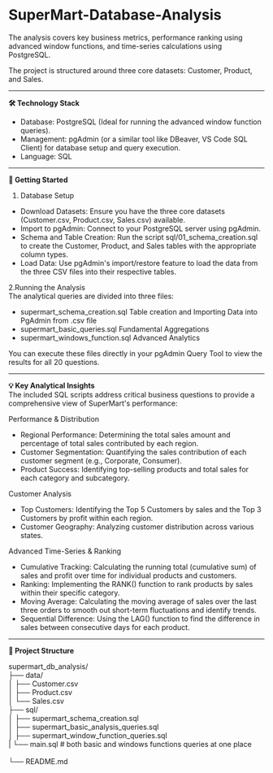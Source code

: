 # SuperMart-Database-Analysis
The analysis covers key business metrics, performance ranking using advanced window functions, and time-series calculations using PostgreSQL.

The project is structured around three core datasets: Customer, Product, and Sales.

-------------------------------------------------------------------------------------------------------------------------------------------------------------------------

**🛠️ Technology Stack**
- Database: PostgreSQL (Ideal for running the advanced window function queries).
- Management: pgAdmin (or a similar tool like DBeaver, VS Code SQL Client) for database setup and query execution.
- Language: SQL

-----------------------------------------------------------------------------------------------------------------------------------------------------------------------

**🚀 Getting Started**

1. Database Setup <br>
- Download Datasets: Ensure you have the three core datasets (Customer.csv, Product.csv, Sales.csv) available.
- Import to pgAdmin: Connect to your PostgreSQL server using pgAdmin.
- Schema and Table Creation: Run the script sql/01_schema_creation.sql to create the Customer, Product, and Sales tables with the appropriate column types.
- Load Data: Use pgAdmin's import/restore feature to load the data from the three CSV files into their respective tables.

2.Running the Analysis <br>
The analytical queries are divided into three files:
- supermart_schema_creation.sql       Table creation and Importing Data into PgAdmin from .csv file
- supermart_basic_queries.sql         Fundamental Aggregations
- supermart_windows_function.sql      Advanced Analytics

You can execute these files directly in your pgAdmin Query Tool to view the results for all 20 questions.

-----------------------------------------------------------------------------------------------------------------------------------------------------------------------

**💡 Key Analytical Insights**<br>
The included SQL scripts address critical business questions to provide a comprehensive view of SuperMart's performance:

Performance & Distribution<br>
- Regional Performance: Determining the total sales amount and percentage of total sales contributed by each region.
- Customer Segmentation: Quantifying the sales contribution of each customer segment (e.g., Corporate, Consumer).
- Product Success: Identifying top-selling products and total sales for each category and subcategory.

Customer Analysis<br>
- Top Customers: Identifying the Top 5 Customers by sales and the Top 3 Customers by profit within each region.
- Customer Geography: Analyzing customer distribution across various states.

Advanced Time-Series & Ranking <br>
- Cumulative Tracking: Calculating the running total (cumulative sum) of sales and profit over time for individual products and customers.
- Ranking: Implementing the RANK() function to rank products by sales within their specific category.
- Moving Average: Calculating the moving average of sales over the last three orders to smooth out short-term fluctuations and identify trends.
- Sequential Difference: Using the LAG() function to find the difference in sales between consecutive days for each product.

-----------------------------------------------------------------------------------------------------------------------------------------------------------------------

**📂 Project Structure**

supermart_db_analysis/<br>
├── data/<br>
│   ├── Customer.csv<br>
│   ├── Product.csv<br>
│   └── Sales.csv<br>
├── sql/<br>
│   ├── supermart_schema_creation.sql<br>
│   ├── supermart_basic_analysis_queries.sql<br>
│   ├── supermart_window_function_queries.sql<br>
|   └── main.sql                                      # both basic and windows functions queries at one place           <br>          
└── README.md<br>








